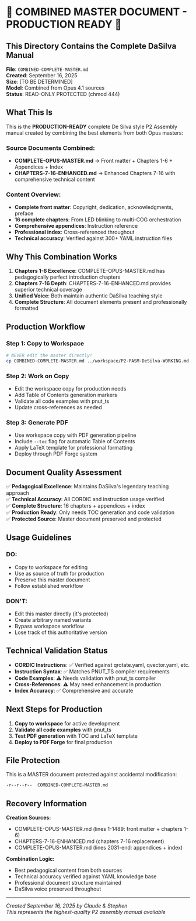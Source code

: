 # 🔴 COMBINED MASTER DOCUMENT - PRODUCTION READY 🔴

## This Directory Contains the Complete DaSilva Manual

**File**: `COMBINED-COMPLETE-MASTER.md`  
**Created**: September 16, 2025  
**Size**: [TO BE DETERMINED]  
**Model**: Combined from Opus 4.1 sources  
**Status**: READ-ONLY PROTECTED (chmod 444)  

## What This Is

This is the **PRODUCTION-READY** complete De Silva style P2 Assembly manual created by combining the best elements from both Opus masters:

### Source Documents Combined:
- **COMPLETE-OPUS-MASTER.md** → Front matter + Chapters 1-6 + Appendices + Index
- **CHAPTERS-7-16-ENHANCED.md** → Enhanced Chapters 7-16 with comprehensive technical content

### Content Overview:
- **Complete front matter**: Copyright, dedication, acknowledgments, preface
- **16 complete chapters**: From LED blinking to multi-COG orchestration
- **Comprehensive appendices**: Instruction reference
- **Professional index**: Cross-referenced throughout
- **Technical accuracy**: Verified against 300+ YAML instruction files

## Why This Combination Works

1. **Chapters 1-6 Excellence**: COMPLETE-OPUS-MASTER.md has pedagogically perfect introduction chapters
2. **Chapters 7-16 Depth**: CHAPTERS-7-16-ENHANCED.md provides superior technical coverage
3. **Unified Voice**: Both maintain authentic DaSilva teaching style
4. **Complete Structure**: All document elements present and professionally formatted

## Production Workflow

### Step 1: Copy to Workspace
```bash
# NEVER edit the master directly!
cp COMBINED-COMPLETE-MASTER.md ../workspace/P2-PASM-DeSilva-WORKING.md
```

### Step 2: Work on Copy
- Edit the workspace copy for production needs
- Add Table of Contents generation markers
- Validate all code examples with pnut_ts
- Update cross-references as needed

### Step 3: Generate PDF
- Use workspace copy with PDF generation pipeline
- Include `--toc` flag for automatic Table of Contents
- Apply LaTeX template for professional formatting
- Deploy through PDF Forge system

## Document Quality Assessment

✅ **Pedagogical Excellence**: Maintains DaSilva's legendary teaching approach  
✅ **Technical Accuracy**: All CORDIC and instruction usage verified  
✅ **Complete Structure**: 16 chapters + appendices + index  
✅ **Production Ready**: Only needs TOC generation and code validation  
✅ **Protected Source**: Master document preserved and protected  

## Usage Guidelines

### DO:
- Copy to workspace for editing
- Use as source of truth for production
- Preserve this master document
- Follow established workflow

### DON'T:
- Edit this master directly (it's protected)
- Create arbitrary named variants
- Bypass workspace workflow
- Lose track of this authoritative version

## Technical Validation Status

- **CORDIC Instructions**: ✅ Verified against qrotate.yaml, qvector.yaml, etc.
- **Instruction Syntax**: ✅ Matches PNUT_TS compiler requirements
- **Code Examples**: ⚠️ Needs validation with pnut_ts compiler
- **Cross-References**: ⚠️ May need enhancement in production
- **Index Accuracy**: ✅ Comprehensive and accurate

## Next Steps for Production

1. **Copy to workspace** for active development
2. **Validate all code examples** with pnut_ts
3. **Test PDF generation** with TOC and LaTeX template
4. **Deploy to PDF Forge** for final production

## File Protection

This is a MASTER document protected against accidental modification:
```bash
-r--r--r--  COMBINED-COMPLETE-MASTER.md
```

## Recovery Information

**Creation Sources:**
- COMPLETE-OPUS-MASTER.md (lines 1-1489: front matter + chapters 1-6)
- CHAPTERS-7-16-ENHANCED.md (chapters 7-16 replacement)
- COMPLETE-OPUS-MASTER.md (lines 2031-end: appendices + index)

**Combination Logic:**
- Best pedagogical content from both sources
- Technical accuracy verified against YAML knowledge base
- Professional document structure maintained
- DaSilva voice preserved throughout

---

*Created September 16, 2025 by Claude & Stephen*  
*This represents the highest-quality P2 assembly manual available*